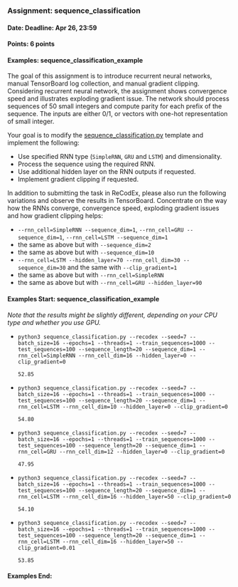 ### Assignment: sequence_classification
#### Date: Deadline: Apr 26, 23:59
#### Points: 6 points
#### Examples: sequence_classification_example

The goal of this assignment is to introduce recurrent neural networks, manual
TensorBoard log collection, and manual gradient clipping. Considering recurrent
neural network, the assignment shows convergence speed and illustrates exploding
gradient issue. The network should process sequences of 50 small integers and
compute parity for each prefix of the sequence. The inputs are either 0/1, or
vectors with one-hot representation of small integer.

Your goal is to modify the
[sequence_classification.py](https://github.com/ufal/npfl114/tree/past-1920/labs/07/sequence_classification.py)
template and implement the following:
- Use specified RNN type (`SimpleRNN`, `GRU` and `LSTM`) and dimensionality.
- Process the sequence using the required RNN.
- Use additional hidden layer on the RNN outputs if requested.
- Implement gradient clipping if requested.

In addition to submitting the task in ReCodEx, please also run the following
variations and observe the results in TensorBoard. Concentrate on the way
how the RNNs converge, convergence speed, exploding gradient issues
and how gradient clipping helps:
- `--rnn_cell=SimpleRNN --sequence_dim=1`, `--rnn_cell=GRU --sequence_dim=1`, `--rnn_cell=LSTM --sequence_dim=1`
- the same as above but with `--sequence_dim=2`
- the same as above but with `--sequence_dim=10`
- `--rnn_cell=LSTM --hidden_layer=70 --rnn_cell_dim=30 --sequence_dim=30` and the same with `--clip_gradient=1`
- the same as above but with `--rnn_cell=SimpleRNN`
- the same as above but with `--rnn_cell=GRU --hidden_layer=90`

#### Examples Start: sequence_classification_example
_Note that the results might be slightly different, depending on your CPU type and whether you use GPU._

- `python3 sequence_classification.py --recodex --seed=7 --batch_size=16 --epochs=1 --threads=1 --train_sequences=1000 --test_sequences=100 --sequence_length=20 --sequence_dim=1 --rnn_cell=SimpleRNN --rnn_cell_dim=16 --hidden_layer=0 --clip_gradient=0`
  ```
  52.85
  ```
- `python3 sequence_classification.py --recodex --seed=7 --batch_size=16 --epochs=1 --threads=1 --train_sequences=1000 --test_sequences=100 --sequence_length=20 --sequence_dim=1 --rnn_cell=LSTM --rnn_cell_dim=10 --hidden_layer=0 --clip_gradient=0`
  ```
  54.80
  ```
- `python3 sequence_classification.py --recodex --seed=7 --batch_size=16 --epochs=1 --threads=1 --train_sequences=1000 --test_sequences=100 --sequence_length=20 --sequence_dim=1 --rnn_cell=GRU --rnn_cell_dim=12 --hidden_layer=0 --clip_gradient=0`
  ```
  47.95
  ```
- `python3 sequence_classification.py --recodex --seed=7 --batch_size=16 --epochs=1 --threads=1 --train_sequences=1000 --test_sequences=100 --sequence_length=20 --sequence_dim=1 --rnn_cell=LSTM --rnn_cell_dim=16 --hidden_layer=50 --clip_gradient=0`
  ```
  54.10
  ```
- `python3 sequence_classification.py --recodex --seed=7 --batch_size=16 --epochs=1 --threads=1 --train_sequences=1000 --test_sequences=100 --sequence_length=20 --sequence_dim=1 --rnn_cell=LSTM --rnn_cell_dim=16 --hidden_layer=50 --clip_gradient=0.01`
  ```
  53.85
  ```
#### Examples End:
